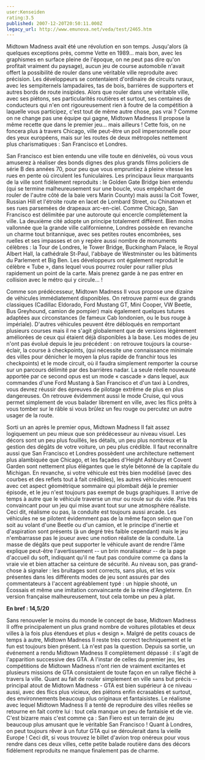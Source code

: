 ```yaml
---
user:Kenseiden
rating:3.5
published: 2007-12-20T20:50:11.000Z
legacy_url: http://www.emunova.net/veda/test/2465.htm
---
```

Midtown Madness avait été une révolution en son temps. Jusqu'alors (à quelques exceptions près, comme Vette en 1989... mais bon, avec les graphismes en surface pleine de l'époque, on ne peut pas dire qu'on profitait vraiment du paysage), aucun jeu de course automobile n'avait offert la possibilité de rouler dans une véritable ville reproduite avec précision. Les développeurs se contentaient d'ordinaire de circuits ruraux, avec les sempiternels lampadaires, tas de bois, barrières de supporters et autres bords de route insipides. Alors que rouler dans une véritable ville, avec ses piétons, ses particularités routières et surtout, ses centaines de conducteurs qui n'en ont rigoureusement rien à foutre de la compétition à laquelle vous participez, c'est tout de même autre chose, pas vrai ? Comme on ne change pas une équipe qui gagne, Midtown Madness II propose la même recette que dans le premier jeu... mais ailleurs ! Cette fois, on ne foncera plus à travers Chicago, ville peut-être un poil impersonnelle pour des yeux européens, mais sur les routes de deux métropoles nettement plus charismatiques : San Francisco et Londres.  

  

San Francisco est bien entendu une ville toute en dénivelés, où vous vous amuserez à réaliser des bonds dignes des plus grands films policiers de série B des années 70, pour peu que vous empruntiez à pleine vitesse les rues en pente où circulent les funiculaires. Les principaux lieux marquants de la ville sont fidèlement reproduits : le Golden Gate Bridge bien entendu (qui se termine malheureusement sur une boucle, vous empêchant de rouler de l'autre côté de la baie vers Marin County) mais aussi la Coit Tower, Russian Hill et l'étroite route en lacet de Lombard Street, ou Chinatown et ses rues parsemées de drapeaux arc-en-ciel. Comme Chicago, San Francisco est délimitée par une autoroute qui encercle complètement la ville. La deuxième cité adopte un principe totalement différent. Bien moins vallonnée que la grande ville californienne, Londres possède en revanche un charme tout britannique, avec ses petites routes encombrées, ses ruelles et ses impasses et on y repère aussi nombre de monuments célèbres : la Tour de Londres, le Tower Bridge, Buckingham Palace, le Royal Albert Hall, la cathédrale St-Paul, l'abbaye de Westminster ou les bâtiments du Parlement et Big Ben. Les développeurs ont également reproduit le célèbre « Tube », dans lequel vous pourrez rouler pour rallier plus rapidement un point de la carte. Mais prenez garde à ne pas entrer en collision avec le métro qui y circule... !  

  

Comme son prédécesseur, Midtown Madness II vous propose une dizaine de véhicules immédiatement disponibles. On retrouve parmi eux de grands classiques (Cadillac Eldorado, Ford Mustang GT, Mini Cooper, VW Beetle, Bus Greyhound, camion de pompier) mais également quelques tutures adaptées aux circonstances (le fameux Cab londonien, ou le bus rouge à impériale). D'autres véhicules peuvent être débloqués en remportant plusieurs courses mais il ne s'agit globalement que de versions légèrement améliorées de ceux qui étaient déjà disponibles à la base. Les modes de jeu n'ont pas évolué depuis le jeu précédent : on retrouve toujours la course-éclair, la course à checkpoints, (qui nécessite une connaissance minimale des villes pour dénicher le moyen la plus rapide de franchir tous les checkpoints) et le mode circuit, où il faudra simplement remporter la course sur un parcours délimité par des barrières nadar. La seule réelle nouveauté apportée par ce second opus est un mode « cascade » dans lequel, aux commandes d'une Ford Mustang à San Francisco et d'un taxi à Londres, vous devrez réussir des épreuves de pilotage extrême de plus en plus dangereuses. On retrouve évidemment aussi le mode Cruise, qui vous permet simplement de vous balader librement en ville, avec les flics prêts à vous tomber sur le râble si vous brûlez un feu rouge ou percutez un autre usager de la route.  

  

Sorti un an après le premier opus, Midtown Madness II fait assez logiquement un peu mieux que son prédécesseur au niveau visuel. Les décors sont un peu plus fouillés, les détails, un peu plus nombreux et la gestion des dégâts de votre voiture, un peu plus crédible. Il faut reconnaître aussi que San Francisco et Londres possèdent une architecture nettement plus alambiquée que Chicago, et les façades d'Height Ashbury et Covent Garden sont nettement plus élégantes que le style bétonné de la capitale du Michigan. En revanche, si votre véhicule est très bien modélisé (avec des courbes et des reflets tout à fait crédibles), les autres véhicules renouent avec cet aspect géométrique sommaire qui plombait déjà le premier épisode, et le jeu n'est toujours pas exempt de bugs graphiques. Il arrive de temps à autre que le véhicule traverse un mur ou roule sur du vide. Pas très convaincant pour un jeu qui mise avant tout sur une atmosphère réaliste. Ceci dit, réalisme ou pas, la conduite est toujours aussi arcade. Les véhicules ne se pilotent évidemment pas de la même façon selon que l'on soit au volant d'une Beetle ou d'un camion, et le principe d'inertie et d'aspiration sont présents (à un degré très faible cependant) mais le jeu n'embarrasse pas le joueur avec une notion réaliste de la conduite. La masse de dégâts que peut supporter le véhicule avant de rendre l'âme explique peut-être l'avertissement -- un brin moralisateur -- de la page d'accueil du soft, indiquant qu'il ne faut pas conduire comme ça dans la vraie vie et bien attacher sa ceinture de sécurité. Au niveau son, pas grand-chose à signaler : les bruitages sont corrects, sans plus, et les voix présentes dans les différents modes de jeu sont assurés par des commentateurs à l'accent agréablement typé : un hippie shooté, un Écossais et même une imitation convaincante de la reine d'Angleterre. En version française malheureusement, tout cela tombe un peu à plat.  

  

**En bref : 14,5/20**   

Sans renouveler le moins du monde le concept de base, Midtown Madness II offre principalement un plus grand nombre de voitures pilotables et deux villes à la fois plus étendues et plus « design ». Malgré de petits couacs de temps à autre, Midtown Madness II reste très correct techniquement et le fun est toujours bien présent. Là n'est pas la question. Depuis sa sortie, un événement a rendu Midtown Madness II complètement dépassé : il s'agit de l'apparition successive des GTA. A l'instar de celles du premier jeu, les compétitions de Midtown Madness n'ont rien de vraiment excitantes et plusieurs missions de GTA consistaient de toute façon en un rallye fléché à travers la ville. Quant au fait de rouler simplement en ville sans but précis -- principal atout de Midtown Madness - GTA est bien supérieur à ce niveau aussi, avec des flics plus vicieux, des piétons enfin écrasables et surtout, des environnements beaucoup plus originaux et fantaisistes. Le réalisme avec lequel Midtown Madness II a tenté de reproduire des villes réelles se retourne en fait contre lui : tout cela manque un peu de fantaisie et de vie. C'est bizarre mais c'est comme ça : San Fiero est un terrain de jeu beaucoup plus amusant que le véritable San Francisco ! Quant à Londres, on peut toujours rêver à un futur GTA qui se déroulerait dans la vieille Europe ! Ceci dit, si vous trouvez le billet d'avion trop onéreux pour vous rendre dans ces deux villes, cette petite balade routière dans des décors fidèlement reproduits ne manque finalement pas de charme.